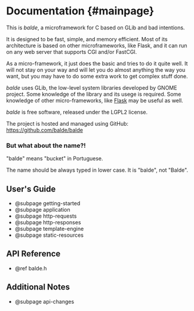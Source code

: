 Documentation {#mainpage}
=============

This is *balde*, a microframework for C based on GLib and bad intentions.

It is designed to be fast, simple, and memory efficient. Most of its architecture is based on other microframeworks, like Flask, and it can run on any web server that supports CGI and/or FastCGI.

As a micro-framework, it just does the basic and tries to do it quite well. It will not stay on your way and will let you do almost anything the way you want, but you may have to do some extra work to get complex stuff done.

*balde* uses GLib, the low-level system libraries developed by GNOME project. Some knowledge of the library and its usege is required. Some knowledge of other micro-frameworks, like [Flask](http://flask.pocoo.org/) may be useful as well.

*balde* is free software, released under the LGPL2 license.

The project is hosted and managed using GitHub: https://github.com/balde/balde


### But what about the name?!

"balde" means "bucket" in Portuguese.

The name should be always typed in lower case. It is "balde", not "Balde".


User's Guide
------------

- @subpage getting-started
- @subpage application
- @subpage http-requests
- @subpage http-responses
- @subpage template-engine
- @subpage static-resources


API Reference
-------------

- @ref balde.h


Additional Notes
----------------

- @subpage api-changes
